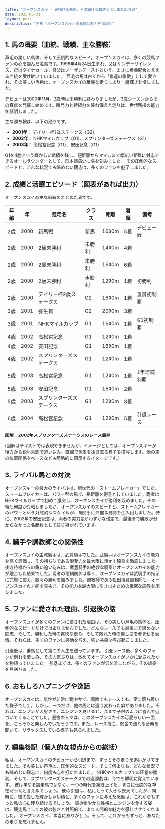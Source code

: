```yaml
---
title: "オープンスカイ - 天翔ける白馬、その輝ける軌跡と惜しまれぬ引退"
date: 2025-08-31
layout: post
description: "名馬『オープンスカイ』の伝説と魅力を深堀り"
---
```


## 1. 馬の概要（血統、戦績、主な勝鞍）

芦毛の美しい馬体、そして圧倒的なスピード。オープンスカイは、多くの競馬ファンの心を掴んだ名馬です。1998年4月24日生まれ、父はサンデーサイレンス、母はダイナカール、母父はノーザンテーストという、まさに黄金配合と言える血統を受け継いでいました。  芦毛の馬は古くから「幸運の象徴」として愛され、その美しい毛色は、オープンスカイの華麗な走りにより一層輝きを増しました。

デビューは2000年11月。2歳時は未勝利に終わりましたが、3歳シーズンからその真価を発揮し始めます。瞬発力と持続力を兼ね備えた走りは、世代屈指の能力を証明しました。

主な勝ち鞍は、以下の通りです。

* **2001年：**  デイリー杯2歳ステークス（G2）
* **2002年：**  NHKマイルカップ（G1）、スプリンターズステークス（G1）
* **2003年：**  高松宮記念（G1）、安田記念（G1）

G1を4勝という輝かしい戦績を残し、短距離からマイルまで幅広い距離に対応できるオールラウンダーとして、日本競馬史に名を刻みました。  その圧倒的なスピードと、どんな状況でも諦めない闘志は、多くのファンを魅了しました。


## 2. 成績と活躍エピソード（図表があれば出力）

オープンスカイの主な戦績をまとめた表です。

| 年齢 | 年 | 競走名 | クラス | 距離 | 着順 | 備考 |
|---|---|---|---|---|---|---|
| 2歳 | 2000 | 新馬戦 | 新馬 | 1600m | 5着 | デビュー戦 |
| 2歳 | 2000 | 2歳未勝利 | 未勝利 | 1400m | 4着 | |
| 2歳 | 2000 | 2歳未勝利 | 未勝利 | 1600m | 6着 | |
| 2歳 | 2000 | 2歳未勝利 | 未勝利 | 1200m | 1着 | 初勝利 |
| 2歳 | 2000 | デイリー杯2歳ステークス | G2 | 1600m | 1着 | 重賞初制覇 |
| 3歳 | 2001 | 弥生賞 | G2 | 2000m | 3着 | |
| 3歳 | 2001 | NHKマイルカップ | G1 | 1600m | 1着 | G1初制覇 |
| 4歳 | 2002 | 高松宮記念 | G1 | 1200m | 1着 | |
| 4歳 | 2002 | 安田記念 | G1 | 1600m | 1着 | |
| 4歳 | 2002 | スプリンターズステークス | G1 | 1200m | 1着 | |
| 5歳 | 2003 | 高松宮記念 | G1 | 1200m | 1着 | 2年連続制覇 |
| 5歳 | 2003 | 安田記念 | G1 | 1600m | 2着 | |
| 5歳 | 2003 | スプリンターズステークス | G1 | 1200m | 3着 | |
| 6歳 | 2004 | 高松宮記念 | G1 | 1200m | 5着 |  引退レース |


**図解：2002年スプリンターズステークスのレース展開**

(図解はテキストでは表現できませんが、イメージとしては、オープンスキーが後方から鋭い末脚で追い込み、直線で他馬を抜き去る様子を描写します。他の馬の位置関係やペースなども簡略的に図示するイメージです。)


## 3. ライバル馬との対決

オープンスキーの最大のライバルは、同世代の「ストームブレイカー」でした。ストームブレイカーは、パワー型の馬で、長距離を得意としていました。両者はNHKマイルカップで初めて激突し、オープンスカイが勝利を収めました。その後も何度か対戦しましたが、オープンスカイのスピードと、ストームブレイカーのパワーという対照的なスタイルが、毎回手に汗握る展開を生み出しました。特に、2002年の安田記念は、両者の実力差がわずかな僅差で、最後まで勝敗が分からなかった名勝負として語り継がれています。


## 4. 騎手や調教師との関係性

オープンスカイの主戦騎手は、武豊騎手でした。武騎手はオープンスカイの能力を高く評価し、その持ち味である瞬発力を最大限に活かす騎乗を徹底しました。後方待機からの鋭い追い込みは、武豊騎手の絶妙な騎乗とオープンスカイの能力が融合した結果でした。両者の信頼関係は厚く、オープンスカイは武騎手の指示に完璧に応え、数々の勝利を掴みました。調教師である松田博資調教師も、オープンスカイの才能を見抜き、その能力を最大限に引き出すための緻密な調教を施しました。


## 5. ファンに愛された理由、引退後の話

オープンスカイが多くのファンに愛された理由は、その美しい芦毛の馬体と、圧倒的なスピードだけではありませんでした。どんなレースでも最後まで諦めない闘志、そして、勝利した時の爽快な走り、そして敗れた時の悔しさを滲ませる表情。それらは、多くのファンに感動を与え、強い共感を呼び起こしました。

引退後は、乗馬として第二の人生を送っています。  引退レース後、多くのファンが別れを惜しみ、その人気ぶりは、改めてオープンスカイがいかに愛されたかを物語っていました。  引退式では、多くのファンが涙を流しながら、その雄姿を見送りました。


## 6. おもしろハプニングや逸話

オープンスカイは、気性が非常に穏やかで、調教でもレースでも、常に落ち着いた様子でした。しかし、一つだけ、他の馬とは違う変わった癖がありました。それは、ニンジンが大好きで、ニンジンを見せると、まるで子供のように喜んで近づいてくることでした。厩舎の人々は、このオープンスカイの可愛らしい一面を、こっそりと楽しんでいたそうです。また、レース前に、厩舎で流れる音楽を聞いて、リラックスしている様子も見られました。


## 7. 編集後記（個人的な視点からの総括）

私は、オープンスカイのデビューから引退まで、ずっとその走りを追いかけてきました。その美しい芦毛と、圧倒的なスピード、そして何よりも、どんな状況でも諦めない闘志に、何度も心を打たれました。  NHKマイルカップでの圧巻の勝利、そして、スプリンターズステークスでの連勝劇は、今でも鮮明に覚えています。  彼は単なる競走馬ではなく、一つの時代を築き上げた、まさに伝説的な存在だったと言えるでしょう。  彼の引退は、私にとって大きな喪失でしたが、同時に、彼の残した輝かしい功績と、多くのファンに与えた感動は、これからもずっと私の心に残り続けるでしょう。  彼の穏やかな性格とニンジンを愛する姿は、競走馬としての彼の強さと対照的で、より人間的な魅力を感じさせてくれました。  オープンスカイ、本当にありがとう。そして、これからもずっと、あなたの走りを忘れません。
